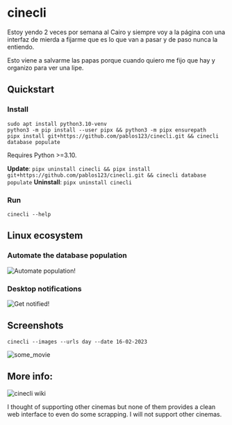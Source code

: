 # cinecli

Estoy yendo 2 veces por semana al Cairo y siempre voy a la página con una interfaz de mierda a fijarme
que es lo que van a pasar y de paso nunca la entiendo.

Esto viene a salvarme las papas porque cuando quiero me fijo que hay y organizo para ver una lipe.

## Quickstart
### Install
```terminal
sudo apt install python3.10-venv
python3 -m pip install --user pipx && python3 -m pipx ensurepath
pipx install git+https://github.com/pablos123/cinecli.git && cinecli database populate
```
Requires Python >=3.10.

**Update**: `pipx uninstall cinecli && pipx install git+https://github.com/pablos123/cinecli.git && cinecli database populate`
**Uninstall**: `pipx uninstall cinecli`

### Run
```terminal
cinecli --help
```

## Linux ecosystem
### Automate the database population
![Automate population!](https://github.com/pablos123/cinecli/wiki/Automate-population!)

### Desktop notifications
![Get notified!](https://github.com/pablos123/cinecli/wiki/Get-notified!)

## Screenshots
```terminal
cinecli --images --urls day --date 16-02-2023
```
![some_movie](https://user-images.githubusercontent.com/52180403/219253983-7aac2088-0e9f-4818-9818-b5cbcdad3a0d.png)

## More info:
![cinecli wiki](https://github.com/pablos123/cinecli/wiki)

I thought of supporting other cinemas but none of them provides a clean web interface to even do some scrapping. I will not support other cinemas.
